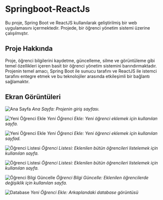 # Springboot-ReactJs


Bu proje, Spring Boot ve ReactJS kullanılarak geliştirilmiş bir web uygulamasını içermektedir. Projede, bir öğrenci yönetim sistemi üzerine çalışılmıştır.

## Proje Hakkında

Proje, öğrenci bilgilerini kaydetme, güncelleme, silme ve görüntüleme gibi temel özellikleri içeren basit bir öğrenci yönetim sistemini barındırmaktadır. Projenin temel amacı, Spring Boot ile sunucu tarafını ve ReactJS ile istemci tarafını entegre etmek ve bu teknolojiler arasında etkileşimli bir bağlantı sağlamaktır.

## Ekran Görüntüleri

![Ana Sayfa](images_projects/homeScreen.png)
*Ana Sayfa: Projenin giriş sayfası.*

![Yeni Öğrenci Ekle](images_projects/add_student.png)
*Yeni Öğrenci Ekle: Yeni öğrenci eklemek için kullanılan sayfa.*

![Yeni Öğrenci Ekle](images_projects/add_student-2.png)
*Yeni Öğrenci Ekle: Yeni öğrenci eklemek için kullanılan sayfad.*

![Öğrenci Listesi](images_projects/list_screen.png)
*Öğrenci Listesi: Eklenilen bütün öğrencileri listelemek için kullanılan sayfa.*

![Öğrenci Listesi](images_projects/list_screen2.png)
*Öğrenci Listesi: Eklenilen bütün öğrencileri listelemek için kullanılan sayfa.*

![Öğrenci Bilgi Güncelle](images_projects/updatescreen.png)
*Öğrenci Bilgi Güncelle: Eklenilen öğrencilerde değişiklik için kullanılan sayfa.*

![Database](images_projects/database.png)
*Yeni Öğrenci Ekle: Arkaplandaki database görüntüsü*